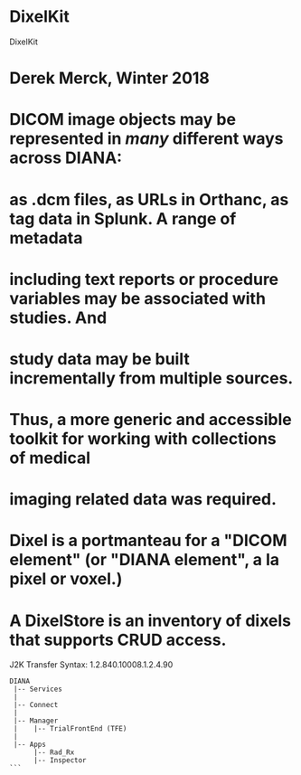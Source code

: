 # DixelKit


 DixelKit
#
# Derek Merck, Winter 2018
#
# DICOM image objects may be represented in _many_ different ways across DIANA:
# as .dcm files, as URLs in Orthanc, as tag data in Splunk.  A range of metadata
# including text reports or procedure variables may be associated with studies. And
# study data may be built incrementally from multiple sources.
#
# Thus, a more generic and accessible toolkit for working with collections of medical
# imaging related data was required.
#
# Dixel is a portmanteau for a "DICOM element" (or "DIANA element", a la pixel or voxel.)
#
# A DixelStore is an inventory of dixels that supports CRUD access.

J2K Transfer Syntax:  1.2.840.10008.1.2.4.90

``````
DIANA
 |-- Services
 |
 |-- Connect
 |
 |-- Manager
 |    |-- TrialFrontEnd (TFE)
 |
 |-- Apps
      |-- Rad_Rx
      |-- Inspector
```

